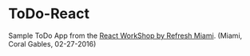 # ToDo-React
Sample ToDo App from the [React WorkShop by Refresh Miami](https://www.refreshmiami.com/event/refresh-miami-workshop-reactjs-primer/). (Miami, Coral Gables,  02-27-2016)
